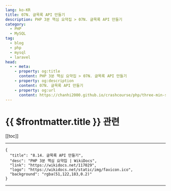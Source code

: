 ```yaml
---
lang: ko-KR
title: 07N. 글목록 API 만들기
description: PHP 3분 핵심 요약집 > 07N. 글목록 API 만들기
category: 
  - PHP
  - MySQL
tag: 
  - blog
  - php
  - mysql
  - laravel
head:
  - - meta:
    - property: og:title
      content: PHP 3분 핵심 요약집 > 07N. 글목록 API 만들기
    - property: og:description
      content: 07N. 글목록 API 만들기
    - property: og:url
      content: https://chanhi2000.github.io/crashcourse/php/three-min-summary/07-miniproject/07N.html
---
```


# {{ $frontmatter.title }} 관련

[[toc]]

---

```component VPCard
{
  "title": "8.14. 글목록 API 만들기",
  "desc": "PHP 3분 핵심 요약집 | WikiDocs",
  "link": "https://wikidocs.net/117029",
  "logo": "https://wikidocs.net/static/img/favicon.ico",
  "background": "rgba(51,122,183,0.2)"
}
```

---

<TagLinks />